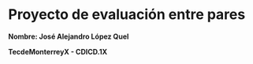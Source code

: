 # Proyecto de evaluación entre pares

**Nombre: José Alejandro López Quel**

**TecdeMonterreyX - CDICD.1X**

